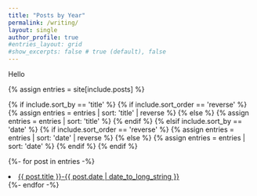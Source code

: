 ```yaml
---
title: "Posts by Year"
permalink: /writing/
layout: single
author_profile: true
#entries_layout: grid
#show_excerpts: false # true (default), false
---
```


Hello
<!--
{% assign postsByYear = site.posts | group_by_exp:"post", "post.date | date: '%Y'" %}
{% for year in postsByYear %}
<h1>{{ year.name }}</h1>
<ul>
  {% for post in year.items %}
    <li>
      <a href="{{ post.url | relative_url }}">{{ post.title }}-{{ post.date | date_to_long_string }}</a>
    </li>
  {% endfor %}
</ul>
{% endfor %}
-->

{% assign entries = site[include.posts] %}

{% if include.sort_by == 'title' %}
  {% if include.sort_order == 'reverse' %}
    {% assign entries = entries | sort: 'title' | reverse %}
  {% else %}
    {% assign entries = entries | sort: 'title' %}
  {% endif %}
{% elsif include.sort_by == 'date' %}
  {% if include.sort_order == 'reverse' %}
    {% assign entries = entries | sort: 'date' | reverse %}
  {% else %}
    {% assign entries = entries | sort: 'date' %}
  {% endif %}
{% endif %}

{%- for post in entries -%}
  <li>
    <a href="{{ post.url | relative_url }}">{{ post.title }}-{{ post.date | date_to_long_string }}</a>
  </li>  
{%- endfor -%}

<!--
<ul>
  {% for post in site.posts %}
    <li>
      <a href="{{ post.url }}">{{ post.title }}</a>
    </li>
  {% endfor %}
</ul>
-->
